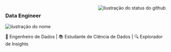 <img align='right' src="https://github-readme-stats.vercel.app/api/top-langs/?username=filipevilelaluz&layout=compact&show_icons=true&title_color=FFFFFF&text_color=FFFFFF&icon_color=660033&bg_color=000000&cache_seconds=2300" alt="ilustração do status do github">

### <strong> Data Engineer </strong>

<img src="https://img.shields.io/static/v1?label=Overview&message= - he/him&color=000000&style=for-the-badge&logo=GitHub" alt="ilustração do nome">
<p>🚀 Engenheiro de Dados | 📚 Estudante de Ciência de Dados | 🔍 Explorador de Insights </p>
